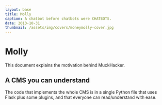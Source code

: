 ```yaml
---
layout: base
title: Molly
caption: A chatbot before chatbots were CHATBOTS.
date: 2013-10-31
thumbnail: /assets/img/covers/moneymolly-cover.jpg
---
```


# Molly

This document explains the motivation behind MuckHacker.

## A CMS you can understand

The code that implements the whole CMS is in a single Python file that uses Flask plus some plugins, and that everyone can read/understand with ease.
